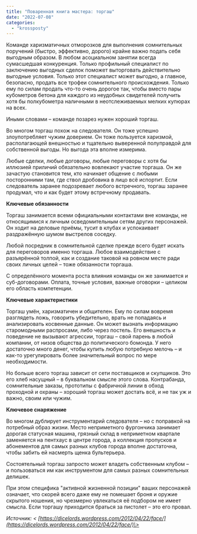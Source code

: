 ```yaml
---
title: "Поваренная книга мастера: торгаш"
date: "2022-07-08"
categories: 
  - "krossposty"
---
```


Команде харизматичных отморозков для выполнения сомнительных поручений (быстро, эффективно, дорого) крайне важно подать себя выгодным образом. В любом асоциальном занятии всегда сумасшедшая конкуренция. Только профильный специалист по заключению выгодных сделок поможет выторговать действительно выгодные условия. Только этот специалист может выгодно, а главное, безопасно, продать все трофеи сомнительного происхождения. Только ему по силам продать что-то очень дорогое так, чтобы вместо пары кубометров бетона для каждого из неудобных свидетелей получить хотя бы полкубометра наличными в неотслеживаемых мелких купюрах на всех.

Иными словами – команде позарез нужен хороший торгаш.

Во многом торгаш похож на следователя. Он тоже успешно злоупотребляет чужим доверием. Он тоже пользуется харизмой, располагающей внешностью и тщательно выверенной полуправдой для собственной выгоды. Но выгода эта вполне измерима.

Любые сделки, любые договоры, любые переговоры с хотя бы иллюзией приличий обязательно вовлекают участие торгаша. Он же зачастую становится тем, кто начинает общение с любыми посторонними там, где ствол дробовика в лицо всё испортит. Если следователь заранее подозревает любого встречного, торгаш заранее продумал, что и как будет этому встречному продавать.

**Ключевые обязанности**

Торгаш занимается всеми официальными контактами вне команды, не относящимися к личным осведомительным сетям других персонажей. Он ходит на деловые приёмы, тусит в клубах и успокаивает раздражённую шумом выстрелов соседку.

Любой посредник в сомнительной сделке прежде всего будет искать для переговоров именно торгаша. Любое взаимодействие с разъярённой толпой, как и создание таковой на ровном месте ради своих личных целей – тоже обязанности торгаша.

С определённого момента роста влияния команды он же занимается и суб-договорами. Оплата, точные условия, важные оговорки – целиком его область компетенции.

**Ключевые характеристики**

Торгаш умён, харизматичен и общителен. Ему по силам вовремя разглядеть ложь, говорить убедительно, врать не попадаясь и анализировать косвенные данные. Он может вызнать информацию старомодными распросами, либо через постель. Его внешность и поведение не вызывают агрессии, торгаш – свой парень в любой компании, от низов общества до политического бомонда. У него достаточно много денег, чтобы купить любую потребную мелочь – и как-то урегулировать более значительный вопрос по мере необходимости.

Но больше всего торгаш зависит от сети поставщиков и скупщиков. Это его хлеб насущный – в буквальном смысле этого слова. Контрабанда, сомнительные заказы, прототипы с фабричной линии в обход проходной и охраны – хороший торгаш может достать всё, и не так уж и важно, своим или чужим.

**Ключевое снаряжение**

Во многом дублирует инструментарий следователя – но с поправкой на потребный образ жизни. Место неприметного фургончика занимает дорогая статусная машина, грязный склад в неприметном квартале заменяется на пентхаус в центре города, а коллекция пропусков и абонементов для самых разных клубов города вполне достаточна, чтобы забить ей насмерть щенка бультерьера.

Состоятельный торгаш запросто может владеть собственным клубом – и пользоваться им как инструментом для самых разных сомнительных делишек.

При этом специфика "активной жизненной позиции" ваших персонажей означает, что скорей всего даже ему не помешает броня и оружие скрытого ношения, но чрезмерно увлекаться её подбором не имеет смысла. Если торгашу приходится браться за пистолет – это его провал.

_Источник: < [https://dicelords.wordpress.com/2012/04/22/face/](https://dicelords.wordpress.com/2012/04/22/face/)\>_
